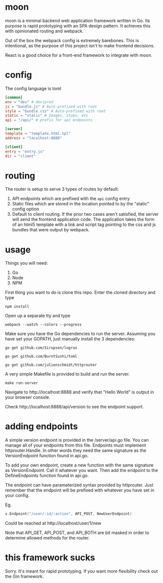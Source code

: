 # moon

moon is a minimal backend web application framework written in Go. Its purpose is rapid prototyping with an SPA design pattern. It achieves this with opinionated routing and webpack.

Out of the box the webpack config is extremely barebones. This is intentional, as the purpose of this project isn't to make frontend decisions.


React is a good choice for a front-end framework to integrate with moon.

# config

The config language is toml

```toml
[common]	
env = "dev" # dev|prod
js = "bundle.js" # Auto-prefixed with root
style = "bundle.css" # Auto-prefixed with root
static = "static" # Images, stubs, etc
api = "/api/" # prefix for api endpoints 

[server]
template = "template.html.tpl"
address = "localhost:8888"

[client]
entry = "entry.js"
dir = "client"
```

# routing

The router is setup to serve 3 types of routes by default:

1. API endpoints which are prefixed with the `api` config entry 
2. Static files which are stored in the location pointed to by the "static" config option
3. Default to client routing. If the prior two cases aren't satisfied, the server will send the frontend application code. The application takes the form of an html5 template with a link and script tag pointing to the css and js bundles that were output by webpack. 

# usage

Things you will need:

1. Go
2. Node
3. NPM

First thing you want to do is clone this repo. Enter the cloned directory and type

`npm install`

Open up a separate tty and type

`webpack --watch --colors --progress`

Make sure you have the Go dependencies to run the server. Assuming you have set your GOPATH, just manually install the 3 dependencies:

`go get github.com/Sirupsen/logrus`

`go get github.com/BurntSushi/toml`

`go get github.com/julienschmidt/httprouter`

A very simple Makefile is provided to build and run the server.

`make run-server`

Navigate to http://localhost:8888 and verify that "Hello World" is output in your browser console.

Check http://localhost:8888/api/version to see the endpoint support.

# adding endpoints

A simple version endpoint is provided in the /server/api.go file. You can manage all of your endpoints from this file. Endpoints must implement httprouter.Handle. In other words they need the same signature as the VersionEndpoint function found in api.go. 

To add your own endpoint, create a new function with the same signature as VersionEndpoint. Call it whatever you want. Then add the endpoint to the DefineEndpoints function found in api.go. 

The endpoint can have paramaterized syntax provided by httprouter. Just remember that the endpoint will be prefixed with whatever you have set in your config.

Eg.

```go
s.Endpoint("/user/:id/:action", API_POST, NewUserEndpoint)
```

Could be reached at http://localhost/user/1/new

Note that API_GET, API_POST, and API_BOTH are bit masked in order to determine allowed methods for the router.

# this framework sucks

Sorry. It's meant for rapid prototyping. If you want more flexibility check out the Gin framework.
